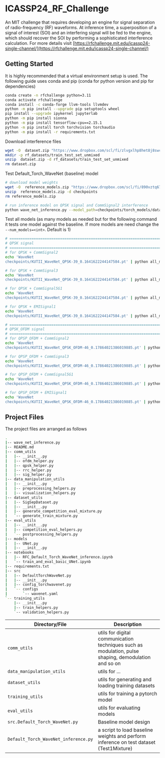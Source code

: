 # ICASSP24_RF_Challenge

An MIT challenge that requires developing an engine for signal separation of radio-frequency (RF) waveforms. At inference time, a superposition of a signal of interest (SOI) and an interfering signal will be fed to the engine, which should recover the SOI by performing a sophisticated interference calculation. For more details visit [https://rfchallenge.mit.edu/icassp24-single-channel/](https://rfchallenge.mit.edu/icassp24-single-channel/)

## Getting Started

It is highly recommended that a virtual environment setup is used. The following guide uses conda and pip (conda for python version and pip for dependencies)

```bash
conda create -n rfchallenge python=3.11
conda activate rfchallenge
conda install -c conda-forge llvm-tools llvmdev
python -m pip install --upgrade pip setuptools wheel
pip install --upgrade ipykernel jupyterlab
python -m pip install sionna
python -m pip install tensorflow-cpu==2.15.1
python -m pip install torch torchvision torchaudio
python -m pip install -r requirements.txt
```

Download interference files
```bash
wget -O  dataset.zip "https://www.dropbox.com/scl/fi/zlvgxlhp8het8j8swchgg/dataset.zip?rlkey=4rrm2eyvjgi155ceg8gxb5fc4&dl=0"
mkdir -p rf_datasets/train_test_set_unmixed
unzip  dataset.zip -d rf_datasets/train_test_set_unmixed
rm dataset.zip
```

Test Default_Torch_WaveNet (baseline) model

```bash
# download model weights
wget -O  reference_models.zip "https://www.dropbox.com/scl/fi/890vztq67krephwyr0whb/reference_models.zip?rlkey=6yct3w8rx183f0l3ok2my6rej&dl=0"
unzip  reference_models.zip -d checkpoints
rm reference_models.zip

# run inference model on QPSK signal and CommSignal2 interference
python wave_net_inference.py --model_path=checkpoints/torch_models/dataset_qpsk_commsignal2_mixture_wavenet/weights-206000.pt --soi_type=QPSK --batch_size=4 --interference_dir_path=rf_datasets/train_test_set_unmixed/dataset/testset1_frame
```

Test all models (as many models as needed but for the following command it tests one model against the baseline. If more models are need change the `--num_models=<int>`. Default is 1)
```bash
# =======================================================================================================
# QPSK signal
# =======================================================================================================
# for QPSK + CommSignal2
echo 'WaveNet
checkpoints/KUTII_WaveNet_QPSK-39_0.1641622244147584.pt' | python all_models_eval_script.py --baseline_model_path=checkpoints/torchmodels/dataset_qpsk_commsignal2_mixture_wavenet/weights-206000.pt --interference_dir_path=rf_datasets/train_test_set_unmixed/dataset/testset1_frame

# for QPSK + CommSignal3
echo 'WaveNet
checkpoints/KUTII_WaveNet_QPSK-39_0.1641622244147584.pt' | python all_models_eval_script.py --baseline_model_path=checkpoints/torchmodels/dataset_qpsk_commsignal3_mixture_wavenet/weights-206000.pt --interference_type=CommSignal3 --interference_dir_path=rf_datasets/train_test_set_unmixed/dataset/testset1_frame

# for QPSK + CommSignal5G1
echo 'WaveNet
checkpoints/KUTII_WaveNet_QPSK-39_0.1641622244147584.pt' | python all_models_eval_script.py --baseline_model_path=checkpoints/torchmodels/dataset_qpsk_commsignal5g1_mixture_wavenet/weights-276000.pt --interference_type=CommSignal5G1 --interference_dir_path=rf_datasets/train_test_set_unmixed/dataset/testset1_frame

# for QPSK + EMISignal1
echo 'WaveNet
checkpoints/KUTII_WaveNet_QPSK-39_0.1641622244147584.pt' | python all_models_eval_script.py --baseline_model_path=checkpoints/torchmodels/dataset_qpsk_emisignal1_mixture_wavenet/weights-278000.pt --interference_type=EMISignal1 --interference_dir_path=rf_datasets/train_test_set_unmixed/dataset/testset1_frame

# =======================================================================================================
# QPSK_OFDM signal
# =======================================================================================================
# for QPSP_OFDM + CommSignal2
echo 'WaveNet
checkpoints/KUTII_WaveNet_QPSK_OFDM-46_0.17864021386019885.pt' | python all_models_eval_script.py --baseline_model_path=checkpoints/torchmodels/dataset_ofdmqpsk_commsignal2_mixture_wavenet/weights-204000.pt --soi_type=QPSK_OFDM --interference_dir_path=rf_datasets/train_test_set_unmixed/dataset/testset1_frame

# for QPSP_OFDM + CommSignal3
echo 'WaveNet
checkpoints/KUTII_WaveNet_QPSK_OFDM-46_0.17864021386019885.pt' | python all_models_eval_script.py --baseline_model_path=checkpoints/torchmodels/dataset_ofdmqpsk_commsignal3_mixture_wavenet/weights-318000.pt --interference_type=CommSignal3 --soi_type=QPSK_OFDM --interference_dir_path=rf_datasets/train_test_set_unmixed/dataset/testset1_frame

# for QPSP_OFDM + CommSignal5G1
echo 'WaveNet
checkpoints/KUTII_WaveNet_QPSK_OFDM-46_0.17864021386019885.pt' | python all_models_eval_script.py --baseline_model_path=checkpoints/torchmodels/dataset_ofdmqpsk_commsignal5g1_mixture_wavenet/weights-270000.pt --interference_type=CommSignal5G1 --soi_type=QPSK_OFDM --interference_dir_path=rf_datasets/train_test_set_unmixed/dataset/testset1_frame

# for QPSP_OFDM + EMISignal1
echo 'WaveNet
checkpoints/KUTII_WaveNet_QPSK_OFDM-46_0.17864021386019885.pt' | python all_models_eval_script.py --baseline_model_path=checkpoints/torchmodels/dataset_ofdmqpsk_emisignal1_mixture_wavenet/weights-208000.pt --interference_type=EMISignal1 --soi_type=QPSK_OFDM --interference_dir_path=rf_datasets/train_test_set_unmixed/dataset/testset1_frame
```

## Project Files

The project files are arranged as follows
```bash
.
|-- wave_net_inference.py
|-- README.md
|-- comm_utils
|   |-- __init__.py
|   |-- ofdm_helper.py
|   |-- qpsk_helper.py
|   |-- rrc_helper.py
|   |-- sig_helper.py
|-- data_manipulation_utils
|   |-- __init__.py
|   |-- preprocessing_helpers.py
|   |-- visualization_helpers.py
|-- dataset_utils
|   |-- SigSepDataset.py
|   |-- __init__.py
|   |-- generate_competition_eval_mixture.py
|   `-- generate_train_mixture.py
|-- eval_utils
|   |-- __init__.py
|   |-- competition_eval_helpers.py
|   `-- postprocessing_helpers.py
|-- models
|   |-- UNet.py
|   |-- __init__.py
|-- notebooks
|   |-- RFC_Default_Torch_WaveNet_inference.ipynb
|   `-- train_and_eval_basic_UNet.ipynb
|-- requirements.txt
|-- src
|   |-- DefaultTorchWaveNet.py
|   |-- __init__.py
|   |-- config_torchwavenet.py
|   `-- configs
|       `-- wavenet.yaml
`-- training_utils
    |-- __init__.py
    |-- train_helpers.py
    `-- validation_helpers.py
```
| Directory/File | Description |
| --- | --- |
| `comm_utils` | utils for digital communication techniques such as modulation, pulse shaping, demodulation and so on |
| `data_manipulation_utils` | utils for ... |
| `dataset_utils` | utils for generating and loading training datasets |
| `training_utils` | utils for training a pytorch model |
| `eval_utils` | utils for evaluating models |
| `src.Default_Torch_WaveNet.py` | Baseline model design |
| `Default_Torch_WaveNet_inference.py` | a script to load baseline weights and perform inference on test dataset (Test1Mixture) |
